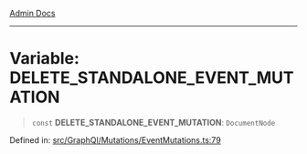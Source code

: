 [Admin Docs](/)

---

# Variable: DELETE_STANDALONE_EVENT_MUTATION

> `const` **DELETE_STANDALONE_EVENT_MUTATION**: `DocumentNode`

Defined in: [src/GraphQl/Mutations/EventMutations.ts:79](https://github.com/PalisadoesFoundation/talawa-admin/blob/main/src/GraphQl/Mutations/EventMutations.ts#L79)
